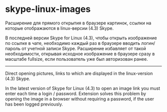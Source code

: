# skype-linux-images
Расширение для прямого открытия в браузере картинок, ссылки на которые отображаются в linux-версии (4.3) Skype.

В последней версии Skype for Linux (4.3), чтобы открыть изображение по ссылке в чате, необходимо каждый раз в браузере
вводить логин/пароль от учетной записи Skype. Расширение избавляет от такой необходимости, открывая исходное изображение
в браузере сразу в масштабе fullsize, если пользователь уже был авторизован ранее.

---

Direct opening pictures, links to which are displayed in the linux-version (4.3) Skype.

In the latest version of Skype for Linux (4.3) to open an image link you must enter each time a login / password.
Extension solves this problem by opening the image in a browser without requiring a password, if the user has been
logged previously.

